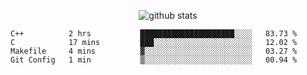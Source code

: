 <!-- <h1 align="center">Hello 👋 </h3> -->

<p align="center">
  <img src="https://github-readme-stats.vercel.app/api?username=syeehyn&hide=stars,prs,issues,contribs&count_private=true&hide_title=true" alt="github stats" />
</p>

<!--START_SECTION:waka-->
```text
C++          2 hrs           █████████████████████░░░░   83.73 % 
C            17 mins         ███░░░░░░░░░░░░░░░░░░░░░░   12.02 % 
Makefile     4 mins          ▓░░░░░░░░░░░░░░░░░░░░░░░░   03.27 % 
Git Config   1 min           ▒░░░░░░░░░░░░░░░░░░░░░░░░   00.94 % 
```
<!--END_SECTION:waka-->
